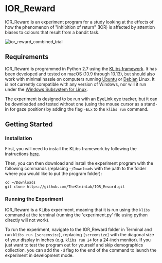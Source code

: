 # IOR_Reward

IOR_Reward is an experiment program for a study looking at the effects of how the phenomenon of "inhibition of return" (IOR) is affected by attention biases to colours that result from a bandit task.

![ior_reward_combined_trial](https://drive.google.com/uc?id=1l9EU7Ay4sNz3wb_Vwgi--Mv-pHfIP7aV)

## Requirements

IOR_Reward is programmed in Python 2.7 using the [KLibs framework](https://github.com/a-hurst/klibs). It has been developed and tested on macOS (10.9 through 10.13), but should also work with minimal hassle on computers running [Ubuntu](https://www.ubuntu.com/download/desktop) or [Debian](https://www.debian.org/distrib/) Linux. It is not currently compatible with any version of Windows, nor will it run under the [Windows Subsystem for Linux](https://msdn.microsoft.com/en-us/commandline/wsl/install_guide).

The experiment is designed to be run with an EyeLink eye tracker, but it can be downloaded and tested without one (using the mouse cursor as a stand-in for gaze position) by adding the flag `-ELx` to the `klibs run` command.

## Getting Started

### Installation

First, you will need to install the KLibs framework by following the instructions [here](https://github.com/a-hurst/klibs).

Then, you can then download and install the experiment program with the following commands (replacing `~/Downloads` with the path to the folder where you would like to put the program folder):

```
cd ~/Downloads
git clone https://github.com/TheKleinLab/IOR_Reward.git
```

### Running the Experiment

IOR_Reward is a KLibs experiment, meaning that it is run using the `klibs` command at the terminal (running the 'experiment.py' file using python directly will not work).

To run the experiment, navigate to the IOR_Reward folder in Terminal and run `klibs run [screensize]`,
replacing `[screensize]` with the diagonal size of your display in inches (e.g. `klibs run 24` for a 24-inch monitor). If you just want to test the program out for yourself and skip demographics collection, you can add the `-d` flag to the end of the command to launch the experiment in development mode.
